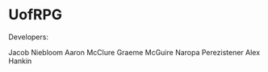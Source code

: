 UofRPG
======

Developers:

Jacob Niebloom
Aaron McClure
Graeme McGuire
Naropa Perezistener
Alex Hankin